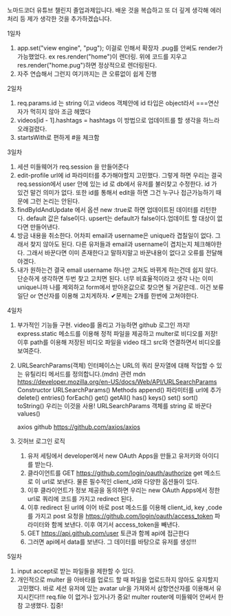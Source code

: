 노마드코더 유튜브 챌린지 졸업과제입니다. 배운 것을 복습하고 또 더 깊게 생각해 에러처리 등 제가 생각한 것을 추가하겠습니다.

1일차

1. app.set("view engine", "pug"); 이걸로 인해서 확장자 .pug를 안써도 render가 가능했었다.
   ex res.render("home")이 렌더링. 위에 코드를 지우고 res.render("home.pug")하면 정상적으로 렌더링된다.
2. 자주 연습해서 그런지 여기까지는 큰 오류없이 쉽게 진행

2일차

1. req.params.id 는 string 이고 videos 객체안에 id 타입은 object라서 ===연산자가 먹히지 않아 조금 헤맸다
2. videos[id - 1].hashtags = hashtags 이 방법으로 업데이트를 할 생각을 하느라 오래걸렸다.
3. startsWith로 편하게 #을 체크함

3일차

1. 세션 미들웨어가 req.session 을 만들어준다
2. edit-profile url에 id 파라미터를 추가해야할지 고민했다. 그렇게 하면 우리는 결국 req.session에서 user 안에 있는 id 로 db에서 유저를 불러찾고 수정한다.
   id 가 있건 말건 의미가 없다. 또한 id를 통해서 edit을 하면 그건 누구나 접근가능하기 때문에 그런 논리는 안된다.
3. findByIdAndUpdate 에서 옵션 new :true로 하면 업데이트된 데이터를 리턴한다. default 값은 false이다. upsert는 default가 false이다.업데이트 할 대상이 없다면 만들어낸다.
4. 방금 내용을 취소한다. 어차피 email과 username은 unique라 겹칠일이 없다. 그래서 찾지 않아도 된다. 다른 유저들과
   email과 username이 겹치는지 체크해야한다. 그래서 바꾼다면 이미 존재한다고 말하지말고 바꾼내용이 없다고 오류를 전달해야겠다.
5. 내가 원하는건 결국 email username 하나만 고쳐도 바뀌게 하는건데 쉽지 않다. 단순하게 생각하면 두번 찾고 고치면 된다. 너무 비효율적이라고 생각
   나는 이미 unique니까 나를 제외하고 form에서 받아온값으로 찾으면 될 거같은데.. 이건 보류 일단 or 연산자를 이용해 고치게하자.
   ✔문제는 2개를 한번에 고쳐야한다.

4일차

1. 부가적인 기능들 구현. video를 올리고 가능하면 github 로그인 까지!
   express.static 메소드를 이용해 정적 파일을 제공하고 multer로 비디오를 저장! 이후 path를 이용해 저장된 비디오 파일을 video 태그 src와 연결하면서 비디오를 보여준다.

2. URLSearchParams(객체) 인터페이스는 URL의 쿼리 문자열에 대해 작업할 수 있는 유틸리티 메서드를 정의합니다.(mdn)
   관련 mdn https://developer.mozilla.org/en-US/docs/Web/API/URLSearchParams
   Constructor URLSearchParams()
   Methods
   append() 파라미터를 url에 추가
   delete()
   entries()
   forEach()
   get()
   getAll()
   has()
   keys()
   set()
   sort()
   toString() 우리는 이것을 사용! URLSearchParams 객체를 string 로 바꾼다
   values()

   axios github https://github.com/axios/axios

3. 깃허브 로그인 로직
   1. 유저 세팅에서 developer에서 new OAuth Apps을 만들고 유저키와 아이디를 받는다.
   2. 클라이언트를 GET https://github.com/login/oauth/authorize get 메소드로 이 url로 보낸다. 물론 필수적인 client_id와 다양한 옵션들이 있다.
   3. 이후 클라이언트가 정보 제공을 동의하면 우리는 new OAuth Apps에서 정한 url로 쿼리에 코드를 가지고 redirect 된다.
   4. 이후 redirect 된 url에 이어 바로 post 메소드를 이용해 client_id, key ,code를 가지고 post 요청을 https://github.com/login/oauth/access_token 파라미터와 함께 보낸다. 이후 여기서 access_token을 빼낸다.
   5. GET https://api.github.com/user 토큰과 함께 api에 접근한다
   6. 그러면 api에서 data를 보낸다. 그 데이터를 바탕으로 유저를 생성!!!

5일차

1. input accept로 받는 파일들을 제한할 수 있다.
2. 개인적으로 multer 을 아바타를 업로드 할 때 파일을 업로드하지 않아도 유지할지 고민했다. 바로 세션 유저에 있는 avatar ulr을 가져와서 삼항연산자를 이용해서 유지시킨다!!! req.file 이 없거나 있거나가 중요! multer router에 미들웨어 안써서 한참 고생했다. 집중!
